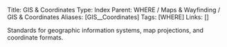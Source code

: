 Title: GIS & Coordinates
Type: Index
Parent: WHERE / Maps & Wayfinding / GIS & Coordinates
Aliases: [GIS__Coordinates]
Tags: [WHERE]
Links: []

Standards for geographic information systems, map projections, and coordinate formats.
